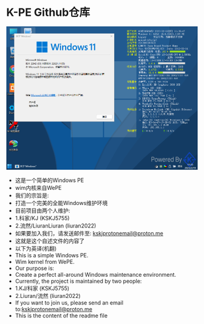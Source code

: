 # K-PE Github仓库
![Alt text](/pe.png?raw=true "截图")
* 这是一个简单的Windows PE
* wim内核来自WePE
* 我们的宗旨是:
* 打造一个完美的全能Windows维护环境
* 目前项目由两个人维护:
* 1.科家/KJ (KSKJ5755)
* 2.流然/LiuranLiuran (liuran2022)
* 如果要加入我们，请发送邮件至: kskjprotonemail@proton.me
* 这就是这个自述文件的内容了
* 以下为英译(机翻)
* This is a simple Windows PE.
* Wim kernel from WePE.
* Our purpose is:
* Create a perfect all-around Windows maintenance environment.
* Currently, the project is maintained by two people:
* 1.KJ/科家 (KSKJ5755)
* 2.Liuran/流然 (liuran2022)
* If you want to join us, please send an email to:kskjprotonemail@proton.me
* This is the content of the readme file
